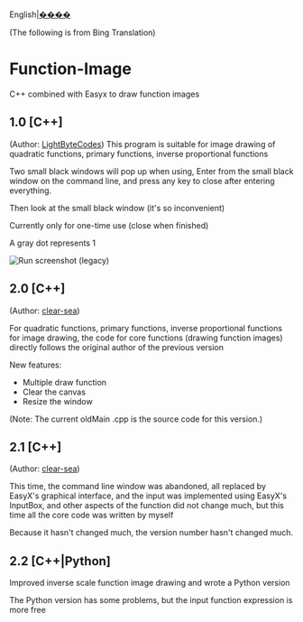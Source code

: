 English|[����](README.md)

(The following is from Bing Translation)

# Function-Image

C++ combined with Easyx to draw function images

## 1.0 [C++]

(Author: [LightByteCodes](https://github.com/LightByteCodes))
This program is suitable for image drawing of quadratic functions, primary functions, inverse proportional functions

Two small black windows will pop up when using,
Enter from the small black window on the command line, and press any key to close after entering everything.

Then look at the small black window (it's so inconvenient)

Currently only for one-time use (close when finished)

A gray dot represents 1

![Run screenshot (legacy)](https://github.com/clear-sea/Function-Image/assets/111341725/e0aad9ec-892e-4b32-a471-048e02c53abf)

## 2.0 [C++]

(Author: [clear-sea](https://github.com/clear-sea))

For quadratic functions, primary functions, inverse proportional functions for image drawing, the code for core functions (drawing function images) directly follows the original author of the previous version

New features:

+ Multiple draw function
+ Clear the canvas
+ Resize the window

(Note: The current oldMain .cpp is the source code for this version.)

## 2.1 [C++]

(Author: [clear-sea](https://github.com/clear-sea))

This time, the command line window was abandoned, all replaced by EasyX's graphical interface, and the input was implemented using EasyX's InputBox, and other aspects of the function did not change much, but this time all the core code was written by myself

Because it hasn't changed much, the version number hasn't changed much.

## 2.2 [C++|Python]

Improved inverse scale function image drawing and wrote a Python version

The Python version has some problems, but the input function expression is more free
